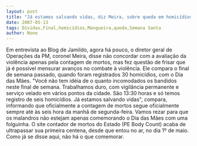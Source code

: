 ```yaml
---
layout: post
title: "Já estamos salvando vidas, diz Meira, sobre queda em homicídios no final de semana"
date: 2007-05-13
tags: Dívidas,Final,homicídios,Mangueira,queda,Semana Santa
author: None
---
```


Em entrevista ao Blog de Jamildo, agora h&aacute; pouco, o diretor geral de Opera&ccedil;&otilde;es da PM, coronel Meira, disse n&atilde;o concordar com a avalia&ccedil;&atilde;o da viol&ecirc;ncia apenas pela contagem de mortos, mas fez quest&atilde;o de frisar que j&aacute; &eacute; poss&iacute;vel mensurar avan&ccedil;os no combate &agrave; viol&ecirc;ncia.
Ele compara o final de semana passado, quando foram registrados 30 homic&iacute;dios, com o Dia das M&atilde;es.
&quot;Voc&ecirc; n&atilde;o tem id&eacute;ia de o quanto incomodados os bandidos neste final de semana. Trabalhamos duro, com vigil&acirc;ncia permanente e servi&ccedil;o velado em v&aacute;rios pontos da cidade. S&atilde;o 13:30 horas e s&oacute; temos registro de seis homic&iacute;dios. J&aacute; estamos salvando vidas&quot;, compara, informando que oficialmente a contagem de mortos segue oficialmente sempre at&eacute; &agrave;s seis hora da manh&atilde; de segunda-feira.
Vamos rezar para que os malandros n&atilde;o estejam apenas comemorando o Dia das M&atilde;es com uma folguinha.
O site contador de mortos do Estado (PE Body Count) acaba de ultrapassar sua primeira centena, desde que entou no ar, no dia 1&ordm; de maio. Como j&aacute; se disse aqui, n&atilde;o h&aacute; o que comemorar.
 